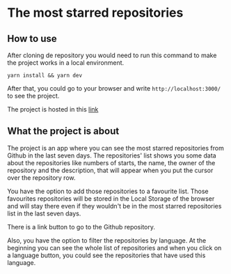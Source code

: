# The most starred repositories

## How to use

After cloning de repository you would need to run this command to make the
project works in a local environment.

`yarn install && yarn dev`

After that, you could go to your browser and write `http://localhost:3000/` to
see the project.

The project is hosted in this [link](https://stars-repositories.vercel.app/home)

## What the project is about

The project is an app where you can see the most starred repositories from
Github in the last seven days. The repositories' list shows you some data about
the repositories like numbers of starts, the name, the owner of the repository
and the description, that will appear when you put the cursor over the
repository row.

You have the option to add those repositories to a favourite list. Those
favourites repositories will be stored in the Local Storage of the browser and
will stay there even if they wouldn't be in the most starred repositories list
in the last seven days.

There is a link button to go to the Github repository.

Also, you have the option to filter the repositories by language. At the
beginning you can see the whole list of repositories and when you click on a
language button, you could see the repositories that have used this language.
